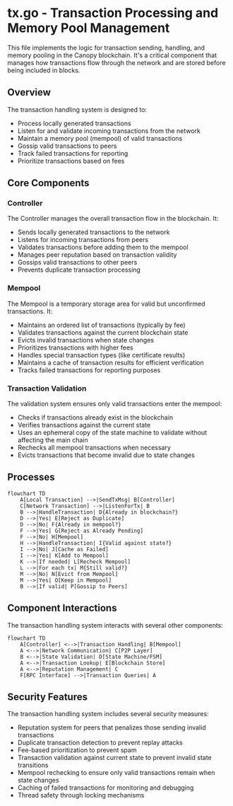 # tx.go - Transaction Processing and Memory Pool Management

This file implements the logic for transaction sending, handling, and memory pooling in the Canopy
blockchain. It's a critical component that manages how transactions flow through the network and are
stored before being included in blocks.

## Overview

The transaction handling system is designed to:

- Process locally generated transactions
- Listen for and validate incoming transactions from the network
- Maintain a memory pool (mempool) of valid transactions
- Gossip valid transactions to peers
- Track failed transactions for reporting
- Prioritize transactions based on fees

## Core Components

### Controller

The Controller manages the overall transaction flow in the blockchain. It:

- Sends locally generated transactions to the network
- Listens for incoming transactions from peers
- Validates transactions before adding them to the mempool
- Manages peer reputation based on transaction validity
- Gossips valid transactions to other peers
- Prevents duplicate transaction processing

### Mempool

The Mempool is a temporary storage area for valid but unconfirmed transactions. It:

- Maintains an ordered list of transactions (typically by fee)
- Validates transactions against the current blockchain state
- Evicts invalid transactions when state changes
- Prioritizes transactions with higher fees
- Handles special transaction types (like certificate results)
- Maintains a cache of transaction results for efficient verification
- Tracks failed transactions for reporting purposes

### Transaction Validation

The validation system ensures only valid transactions enter the mempool:

- Checks if transactions already exist in the blockchain
- Verifies transactions against the current state
- Uses an ephemeral copy of the state machine to validate without affecting the main chain
- Rechecks all mempool transactions when necessary
- Evicts transactions that become invalid due to state changes

## Processes

```mermaid
flowchart TD
    A[Local Transaction] -->|SendTxMsg| B[Controller]
    C[Network Transaction] -->|ListenForTx| B
    B -->|HandleTransaction| D{Already in blockchain?}
    D -->|Yes| E[Reject as Duplicate]
    D -->|No| F{Already in mempool?}
    F -->|Yes| G[Reject as Already Pending]
    F -->|No| H[Mempool]
    H -->|HandleTransaction| I{Valid against state?}
    I -->|No| J[Cache as Failed]
    I -->|Yes| K[Add to Mempool]
    K -->|If needed| L[Recheck Mempool]
    L -->|For each tx| M{Still valid?}
    M -->|No| N[Evict from Mempool]
    M -->|Yes| O[Keep in Mempool]
    B -->|If valid| P[Gossip to Peers]
```

## Component Interactions

The transaction handling system interacts with several other components:

```mermaid
flowchart TD
    A[Controller] <-->|Transaction Handling| B[Mempool]
    A <-->|Network Communication| C[P2P Layer]
    B <-->|State Validation| D[State Machine/FSM]
    A <-->|Transaction Lookup| E[Blockchain Store]
    A <-->|Reputation Management| C
    F[RPC Interface] -->|Transaction Queries| A
```

## Security Features

The transaction handling system includes several security measures:

- Reputation system for peers that penalizes those sending invalid transactions
- Duplicate transaction detection to prevent replay attacks
- Fee-based prioritization to prevent spam
- Transaction validation against current state to prevent invalid state transitions
- Mempool rechecking to ensure only valid transactions remain when state changes
- Caching of failed transactions for monitoring and debugging
- Thread safety through locking mechanisms
